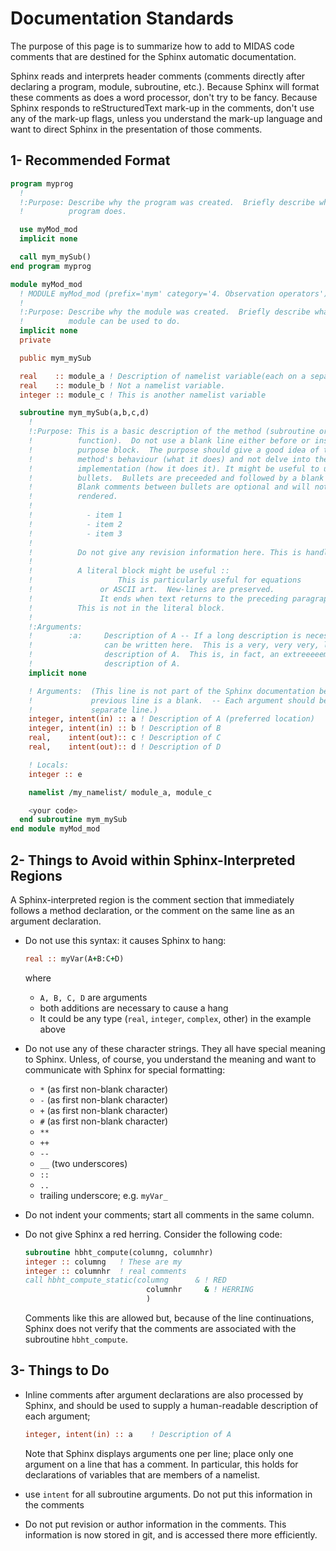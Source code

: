 # Documentation Standards

The purpose of this page is to summarize how to add to MIDAS code comments that are destined for the Sphinx automatic documentation.

Sphinx reads and interprets header comments (comments directly after declaring a program, module, subroutine, etc.). Because Sphinx will format these comments as does a word processor, don't try to be fancy. Because Sphinx responds to reStructuredText mark-up in the comments, don't use any of the mark-up flags, unless you understand the mark-up language and want to direct Sphinx in the presentation of those comments. 

## 1- Recommended Format 
```fortran
program myprog
  !
  !:Purpose: Describe why the program was created.  Briefly describe what the
  !          program does.

  use myMod_mod
  implicit none

  call mym_mySub()
end program myprog
```
```fortran
module myMod_mod
  ! MODULE myMod_mod (prefix='mym' category='4. Observation operators')
  !
  !:Purpose: Describe why the module was created.  Briefly describe what the
  !          module can be used to do.
  implicit none
  private

  public mym_mySub

  real    :: module_a ! Description of namelist variable(each on a separate line)
  real    :: module_b ! Not a namelist variable.
  integer :: module_c ! This is another namelist variable

  subroutine mym_mySub(a,b,c,d)
    !
    !:Purpose: This is a basic description of the method (subroutine or
    !          function).  Do not use a blank line either before or inside the
    !          purpose block.  The purpose should give a good idea of the
    !          method's behaviour (what it does) and not delve into the
    !          implementation (how it does it). It might be useful to use
    !          bullets.  Bullets are preceeded and followed by a blank comment. 
    !          Blank comments between bullets are optional and will not be
    !          rendered.
    !
    !            - item 1
    !            - item 2
    !            - item 3
    !
    !          Do not give any revision information here. This is handled by GIT.
    !
    !          A literal block might be useful ::
    !                   This is particularly useful for equations
    !               or ASCII art.  New-lines are preserved.
    !               It ends when text returns to the preceding paragraph's indentation
    !          This is not in the literal block.
    !
    !:Arguments:
    !        :a:     Description of A -- If a long description is necessary, it
    !                can be written here.  This is a very, very very, long
    !                description of A.  This is, in fact, an extreeeeemely long
    !                description of A.
    implicit none

    ! Arguments:  (This line is not part of the Sphinx documentation because the
    !             previous line is a blank.  -- Each argument should be on a
    !             separate line.)
    integer, intent(in) :: a ! Description of A (preferred location)
    integer, intent(in) :: b ! Description of B
    real,    intent(out):: c ! Description of C
    real,    intent(out):: d ! Description of D

    ! Locals:
    integer :: e

    namelist /my_namelist/ module_a, module_c

    <your code>
  end subroutine mym_mySub
end module myMod_mod
```


## 2- Things to Avoid within Sphinx-Interpreted Regions

A Sphinx-interpreted region is the comment section that immediately follows a method declaration, or the comment on the same line as an argument declaration. 

* Do not use this syntax: it causes Sphinx to hang:
  ```fortran
  real :: myVar(A+B:C+D)
  ```
  where

    * `A, B, C, D` are arguments
    * both additions are necessary to cause a hang
    * It could be any type (`real`, `integer`, `complex`, other) in the example above

* Do not use any of these character strings. They all have special meaning to Sphinx. Unless, of course, you understand the meaning and want to communicate with Sphinx for special formatting: 
    * `*` (as first non-blank character) 
    * `-` (as first non-blank character) 
    * `+` (as first non-blank character) 
    * `#` (as first non-blank character) 
    * `**` 
    * `++` 
    * `--` 
    * `__` (two underscores) 
    *  `::` 
    * `..` 
    * trailing underscore; e.g. `myVar_` 
* Do not indent your comments; start all comments in the same column.
* Do not give Sphinx a red herring. Consider the following code: 
  ```fortran
  subroutine hbht_compute(columng, columnhr)
  integer :: columng   ! These are my
  integer :: columnhr  ! real comments
  call hbht_compute_static(columng      & ! RED
                             columnhr     & ! HERRING
                             )
  ```
  Comments like this are allowed but, because of the line continuations, Sphinx does not verify that the comments are associated with the subroutine `hbht_compute`. 

## 3- Things to Do

* Inline comments after argument declarations are also processed by Sphinx, and should be used to supply a human-readable description of each argument; 
  ```fortran
  integer, intent(in) :: a    ! Description of A
  ```
  Note that Sphinx displays arguments one per line; place only one argument on a line that has a comment. In particular, this holds for declarations of variables that are members of a namelist. 

* use `intent` for all subroutine arguments. Do not put this information in the comments 
* Do not put revision or author information in the comments. This information is now stored in git, and is accessed there more efficiently.
